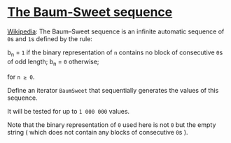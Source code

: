 # [The Baum-Sweet sequence](https://www.codewars.com/kata/the-baum-sweet-sequence "https://www.codewars.com/kata/5d2659626c7aec0022cb8006")

[Wikipedia](https://en.wikipedia.org/wiki/Baum%E2%80%93Sweet_sequence): The Baum–Sweet sequence is an infinite automatic
sequence of `0`s and `1`s defined by the rule:

b<sub>n</sub> = `1` if the binary representation of `n` contains no block of consecutive `0`s of odd length;
b<sub>n</sub> = `0` otherwise;

for `n ≥ 0`.

Define an iterator `BaumSweet` that sequentially generates the values of this sequence.

It will be tested for up to `1 000 000` values.

Note that the binary representation of `0` used here is not `0` but the empty string ( which does not contain any blocks
of consecutive `0`s ).